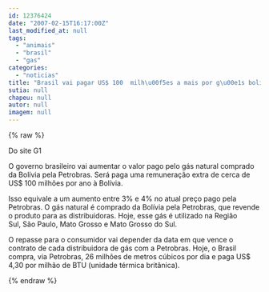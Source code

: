 ```yaml
---
id: 12376424
date: "2007-02-15T16:17:00Z"
last_modified_at: null
tags:
  - "animais"
  - "brasil"
  - "gas"
categories:
  - "noticias"
title: "Brasil vai pagar US$ 100  milh\u00f5es a mais por g\u00e1s boliviano"
sutia: null
chapeu: null
autor: null
imagem: null
---
```

{% raw %}
<p><P>Do site G1</P></p>
<p><P>O governo brasileiro vai aumentar o valor pago pelo gás natural comprado da Bolívia pela Petrobras. Será&nbsp;paga uma remuneração extra de&nbsp;cerca de US$ 100 milhões&nbsp;por ano à Bolívia.</P></p>
<p><P>Isso&nbsp;equivale a um aumento entre 3% e 4% no atual preço pago pela Petrobras. O gás natural é comprado da Bolívia pela Petrobras, que revende o produto para as distribuidoras. Hoje, esse gás é utilizado na Região Sul,&nbsp;São Paulo, Mato Grosso e Mato Grosso do Sul.</P></p>
<p><P>O&nbsp;repasse para o consumidor vai depender da data em que vence o contrato de cada distribuidora de gás com a Petrobras. Hoje, o Brasil compra, via Petrobras, 26 milhões de metros cúbicos por dia e paga US$ 4,30 por milhão de BTU (unidade térmica britânica).</P> </p>
{% endraw %}